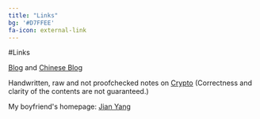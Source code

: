 ```yaml
---
title: "Links"
bg: '#D7FFEE'
fa-icon: external-link
---
```


#Links

[Blog](http://blog.jiaweigao.com/) and [Chinese Blog](http://cn.jiaweigao.com/)

Handwritten, raw and not proofchecked notes on [Crypto](https://drive.google.com/open?id=0B24myuzvksSDcVczeHFKaWhyT2s&authuser=0) (Correctness and clarity of the contents are not guaranteed.)

My boyfriend's homepage: [Jian Yang](http://sheepx86.com/)
